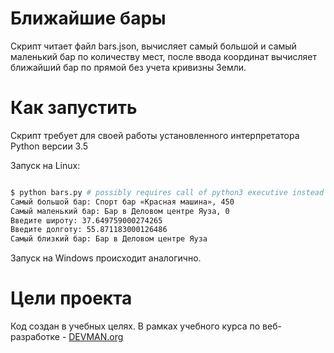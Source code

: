 # Ближайшие бары

Скрипт читает файл bars.json, вычисляет самый большой и самый маленький бар по количеству мест, после ввода координат вычисляет ближайший бар по прямой без учета кривизны Земли.

# Как запустить

Скрипт требует для своей работы установленного интерпретатора Python версии 3.5

Запуск на Linux:

```bash

$ python bars.py # possibly requires call of python3 executive instead of just python
Самый большой бар: Спорт бар «Красная машина», 450
Самый маленький бар: Бар в Деловом центре Яуза, 0
Введите широту: 37.649759000274265
Введите долготу: 55.871183000126486
Самый близкий бар: Бар в Деловом центре Яуза
```

Запуск на Windows происходит аналогично.

# Цели проекта

Код создан в учебных целях. В рамках учебного курса по веб-разработке - [DEVMAN.org](https://devman.org)
